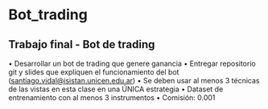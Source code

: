 # Bot_trading

## Trabajo final - Bot de trading
• Desarrollar un bot de trading que genere ganancia
• Entregar repositorio git y slides que expliquen el funcionamiento del bot (santiago.vidal@isistan.unicen.edu.ar)
• Se deben usar al menos 3 técnicas de las vistas en esta clase en una ÚNICA estrategia
• Dataset de entrenamiento con al menos 3 instrumentos
• Comisión: 0.001
